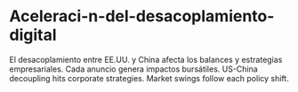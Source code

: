 # Aceleraci-n-del-desacoplamiento-digital
El desacoplamiento entre EE.UU. y China afecta los balances y estrategias empresariales. Cada anuncio genera impactos bursátiles.
US-China decoupling hits corporate strategies. Market swings follow each policy shift.
